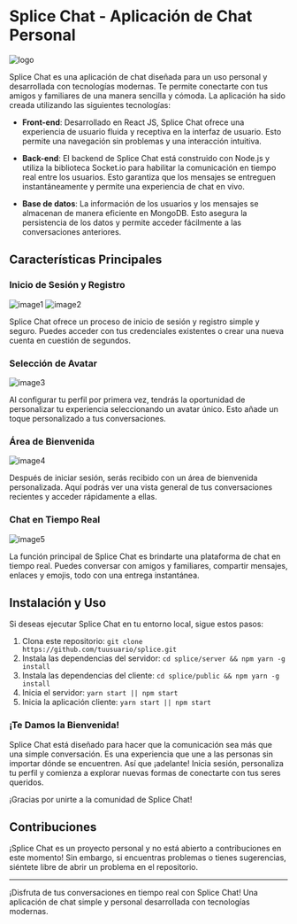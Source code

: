 # Splice Chat - Aplicación de Chat Personal

![logo](https://github.com/cruzito-rar/splice/assets/54298536/e808a9e9-e60d-443c-aa3e-491493b569d9)

Splice Chat es una aplicación de chat diseñada para un uso personal y desarrollada con tecnologías modernas. Te permite conectarte con tus amigos y familiares de una manera sencilla y cómoda. La aplicación ha sido creada utilizando las siguientes tecnologías:

- **Front-end**: Desarrollado en React JS, Splice Chat ofrece una experiencia de usuario fluida y receptiva en la interfaz de usuario. Esto permite una navegación sin problemas y una interacción intuitiva.

- **Back-end**: El backend de Splice Chat está construido con Node.js y utiliza la biblioteca Socket.io para habilitar la comunicación en tiempo real entre los usuarios. Esto garantiza que los mensajes se entreguen instantáneamente y permite una experiencia de chat en vivo.

- **Base de datos**: La información de los usuarios y los mensajes se almacenan de manera eficiente en MongoDB. Esto asegura la persistencia de los datos y permite acceder fácilmente a las conversaciones anteriores.

## Características Principales

### Inicio de Sesión y Registro

![image1](https://github.com/cruzito-rar/splice/assets/54298536/7bced348-071d-4b24-b717-91cf93fdfc4c)
![image2](https://github.com/cruzito-rar/splice/assets/54298536/d5abb1a9-967c-4db4-8164-842d9bd3f5af)

Splice Chat ofrece un proceso de inicio de sesión y registro simple y seguro. Puedes acceder con tus credenciales existentes o crear una nueva cuenta en cuestión de segundos.

### Selección de Avatar

![image3](https://github.com/cruzito-rar/splice/assets/54298536/ea64eb2f-938b-40d7-b1e0-86868f5829ac)

Al configurar tu perfil por primera vez, tendrás la oportunidad de personalizar tu experiencia seleccionando un avatar único. Esto añade un toque personalizado a tus conversaciones.

### Área de Bienvenida

![image4](https://github.com/cruzito-rar/splice/assets/54298536/58e08ced-fc52-4445-8325-f62e3d11d208)

Después de iniciar sesión, serás recibido con un área de bienvenida personalizada. Aquí podrás ver una vista general de tus conversaciones recientes y acceder rápidamente a ellas.

### Chat en Tiempo Real

![image5](https://github.com/cruzito-rar/splice/assets/54298536/5ccee465-7c7d-4b5c-ac1a-7887340305cd)


La función principal de Splice Chat es brindarte una plataforma de chat en tiempo real. Puedes conversar con amigos y familiares, compartir mensajes, enlaces y emojis, todo con una entrega instantánea.

## Instalación y Uso

Si deseas ejecutar Splice Chat en tu entorno local, sigue estos pasos:

1. Clona este repositorio: `git clone https://github.com/tuusuario/splice.git`
2. Instala las dependencias del servidor: `cd splice/server && npm yarn -g install`
3. Instala las dependencias del cliente: `cd splice/public && npm yarn -g install`
4. Inicia el servidor: `yarn start || npm start`
5. Inicia la aplicación cliente: `yarn start || npm start`

### ¡Te Damos la Bienvenida!
Splice Chat está diseñado para hacer que la comunicación sea más que una simple conversación. Es una experiencia que une a las personas sin importar dónde se encuentren. Así que ¡adelante! Inicia sesión, personaliza tu perfil y comienza a explorar nuevas formas de conectarte con tus seres queridos.

¡Gracias por unirte a la comunidad de Splice Chat!

## Contribuciones

¡Splice Chat es un proyecto personal y no está abierto a contribuciones en este momento! Sin embargo, si encuentras problemas o tienes sugerencias, siéntete libre de abrir un problema en el repositorio.

---

¡Disfruta de tus conversaciones en tiempo real con Splice Chat! Una aplicación de chat simple y personal desarrollada con tecnologías modernas.
